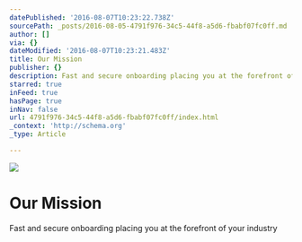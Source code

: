 ```yaml
---
datePublished: '2016-08-07T10:23:22.738Z'
sourcePath: _posts/2016-08-05-4791f976-34c5-44f8-a5d6-fbabf07fc0ff.md
author: []
via: {}
dateModified: '2016-08-07T10:23:21.483Z'
title: Our Mission
publisher: {}
description: Fast and secure onboarding placing you at the forefront of your industry
starred: true
inFeed: true
hasPage: true
inNav: false
url: 4791f976-34c5-44f8-a5d6-fbabf07fc0ff/index.html
_context: 'http://schema.org'
_type: Article

---
```

![](https://the-grid-user-content.s3-us-west-2.amazonaws.com/3d2d19ab-e904-4822-8528-9a5e6c117d10.jpg)

# Our Mission

Fast and secure onboarding placing you at the forefront of your industry